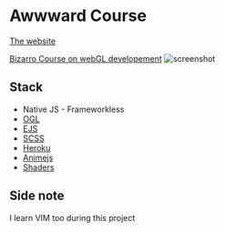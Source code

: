 # Awwward Course 

[The website](https://floema-nam-hai.herokuapp.com/)

[Bizarro Course on webGL developement](https://www.awwwards.com/academy/course/building-an-immersive-creative-website-from-scratch-without-frameworks)
![screenshot](https://user-images.githubusercontent.com/76962312/180613590-b7d5145c-3d4c-4133-aa55-205190bf136f.png)

## Stack

- Native JS - Frameworkless
- [OGL](https://oframe.github.io/ogl/examples/?src=shadow-maps.html)
- [EJS](https://ejs.co)
- [SCSS](https://sass-lang.com)
- [Heroku](heroku.com)
- [Animejs](https://animejs.com/documentation/)
- [Shaders](https://thebookofshaders.com/00/)

## Side note

I learn VIM too during this project 
